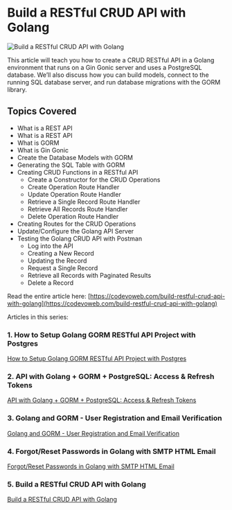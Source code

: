 # Build a RESTful CRUD API with Golang

![Build a RESTful CRUD API with Golang](https://codevoweb.com/wp-content/uploads/2022/08/Build-a-RESTful-CRUD-API-with-Golang.webp)

This article will teach you how to create a CRUD RESTful API in a Golang environment that runs on a Gin Gonic server and uses a PostgreSQL database. We’ll also discuss how you can build models, connect to the running SQL database server, and run database migrations with the GORM library.

## Topics Covered

- What is a REST API
- What is a REST API
- What is GORM
- What is Gin Gonic
- Create the Database Models with GORM
- Generating the SQL Table with GORM
- Creating CRUD Functions in a RESTful API
    - Create a Constructor for the CRUD Operations
    - Create Operation Route Handler
    - Update Operation Route Handler
    - Retrieve a Single Record Route Handler
    - Retrieve All Records Route Handler
    - Delete Operation Route Handler
- Creating Routes for the CRUD Operations
- Update/Configure the Golang API Server
- Testing the Golang CRUD API with Postman
    - Log into the API
    - Creating a New Record
    - Updating the Record
    - Request a Single Record
    - Retrieve all Records with Paginated Results
    - Delete a Record

Read the entire article here: [https://codevoweb.com/build-restful-crud-api-with-golang](https://codevoweb.com/build-restful-crud-api-with-golang)

Articles in this series:

### 1. How to Setup Golang GORM RESTful API Project with Postgres

[How to Setup Golang GORM RESTful API Project with Postgres](https://codevoweb.com/setup-golang-gorm-restful-api-project-with-postgres/)

### 2. API with Golang + GORM + PostgreSQL: Access & Refresh Tokens

[API with Golang + GORM + PostgreSQL: Access & Refresh Tokens](https://codevoweb.com/golang-gorm-postgresql-user-registration-with-refresh-tokens)

### 3. Golang and GORM - User Registration and Email Verification

[Golang and GORM - User Registration and Email Verification](https://codevoweb.com/golang-and-gorm-user-registration-email-verification)

### 4. Forgot/Reset Passwords in Golang with SMTP HTML Email

[Forgot/Reset Passwords in Golang with SMTP HTML Email](https://codevoweb.com/forgot-reset-passwords-in-golang-with-html-email)

### 5. Build a RESTful CRUD API with Golang

[Build a RESTful CRUD API with Golang](https://codevoweb.com/build-restful-crud-api-with-golang)
